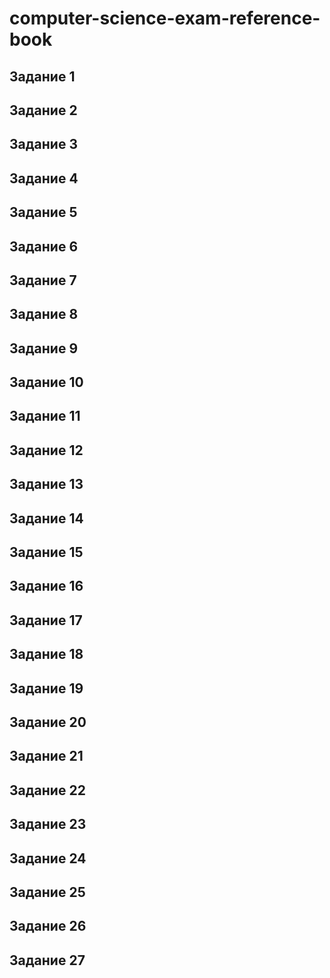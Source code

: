 # computer-science-exam-reference-book

## Задание 1
## Задание 2
## Задание 3
## Задание 4
## Задание 5
## Задание 6
## Задание 7
## Задание 8
## Задание 9
## Задание 10
## Задание 11
## Задание 12
## Задание 13
## Задание 14
## Задание 15
## Задание 16
## Задание 17
## Задание 18
## Задание 19
## Задание 20
## Задание 21
## Задание 22
## Задание 23
## Задание 24
## Задание 25
## Задание 26
## Задание 27
